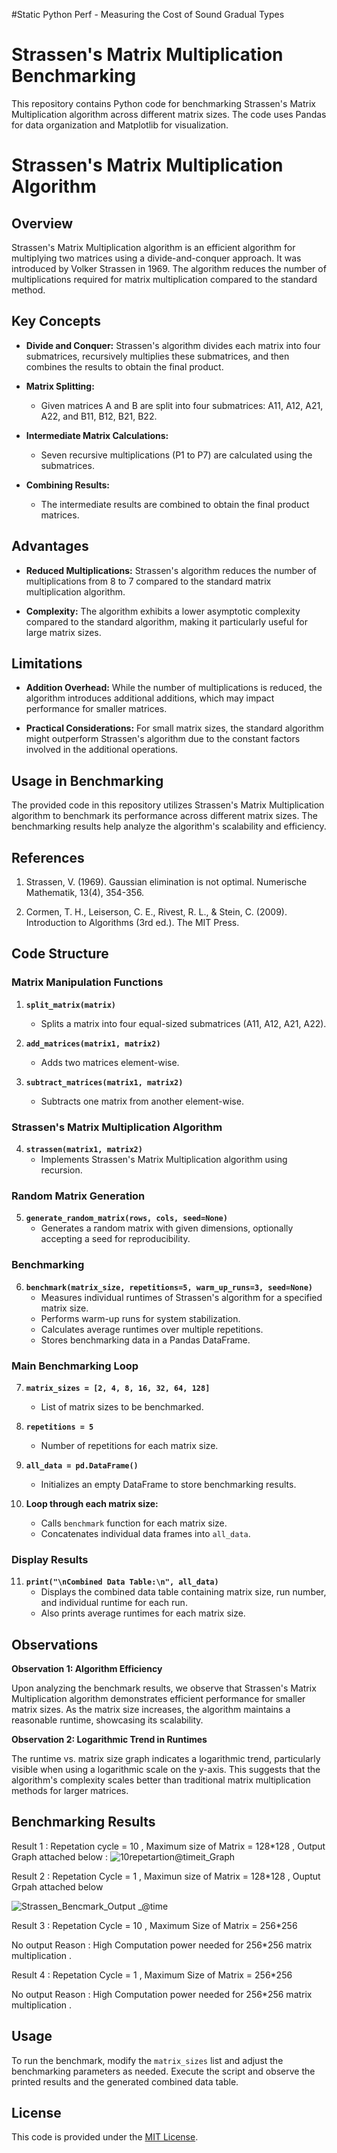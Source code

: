#Static Python Perf - Measuring the Cost of Sound Gradual Types
# Strassen's Matrix Multiplication Benchmarking

This repository contains Python code for benchmarking Strassen's Matrix Multiplication algorithm across different matrix sizes. The code uses Pandas for data organization and Matplotlib for visualization.
# Strassen's Matrix Multiplication Algorithm

## Overview

Strassen's Matrix Multiplication algorithm is an efficient algorithm for multiplying two matrices using a divide-and-conquer approach. It was introduced by Volker Strassen in 1969. The algorithm reduces the number of multiplications required for matrix multiplication compared to the standard method.

## Key Concepts

- **Divide and Conquer:** Strassen's algorithm divides each matrix into four submatrices, recursively multiplies these submatrices, and then combines the results to obtain the final product.

- **Matrix Splitting:**
  - Given matrices A and B are split into four submatrices: A11, A12, A21, A22, and B11, B12, B21, B22.
  
- **Intermediate Matrix Calculations:**
  - Seven recursive multiplications (P1 to P7) are calculated using the submatrices.
  
- **Combining Results:**
  - The intermediate results are combined to obtain the final product matrices.

## Advantages

- **Reduced Multiplications:** Strassen's algorithm reduces the number of multiplications from 8 to 7 compared to the standard matrix multiplication algorithm.

- **Complexity:** The algorithm exhibits a lower asymptotic complexity compared to the standard algorithm, making it particularly useful for large matrix sizes.

## Limitations

- **Addition Overhead:** While the number of multiplications is reduced, the algorithm introduces additional additions, which may impact performance for smaller matrices.

- **Practical Considerations:** For small matrix sizes, the standard algorithm might outperform Strassen's algorithm due to the constant factors involved in the additional operations.

## Usage in Benchmarking

The provided code in this repository utilizes Strassen's Matrix Multiplication algorithm to benchmark its performance across different matrix sizes. The benchmarking results help analyze the algorithm's scalability and efficiency.

## References

1. Strassen, V. (1969). Gaussian elimination is not optimal. Numerische Mathematik, 13(4), 354-356.

2. Cormen, T. H., Leiserson, C. E., Rivest, R. L., & Stein, C. (2009). Introduction to Algorithms (3rd ed.). The MIT Press.

## Code Structure

### Matrix Manipulation Functions

1. **`split_matrix(matrix)`**
   - Splits a matrix into four equal-sized submatrices (A11, A12, A21, A22).

2. **`add_matrices(matrix1, matrix2)`**
   - Adds two matrices element-wise.

3. **`subtract_matrices(matrix1, matrix2)`**
   - Subtracts one matrix from another element-wise.

### Strassen's Matrix Multiplication Algorithm

4. **`strassen(matrix1, matrix2)`**
   - Implements Strassen's Matrix Multiplication algorithm using recursion.

### Random Matrix Generation

5. **`generate_random_matrix(rows, cols, seed=None)`**
   - Generates a random matrix with given dimensions, optionally accepting a seed for reproducibility.

### Benchmarking

6. **`benchmark(matrix_size, repetitions=5, warm_up_runs=3, seed=None)`**
   - Measures individual runtimes of Strassen's algorithm for a specified matrix size.
   - Performs warm-up runs for system stabilization.
   - Calculates average runtimes over multiple repetitions.
   - Stores benchmarking data in a Pandas DataFrame.

### Main Benchmarking Loop

7. **`matrix_sizes = [2, 4, 8, 16, 32, 64, 128]`**
   - List of matrix sizes to be benchmarked.

8. **`repetitions = 5`**
   - Number of repetitions for each matrix size.

9. **`all_data = pd.DataFrame()`**
   - Initializes an empty DataFrame to store benchmarking results.

10. **Loop through each matrix size:**
    - Calls `benchmark` function for each matrix size.
    - Concatenates individual data frames into `all_data`.

### Display Results

11. **`print("\nCombined Data Table:\n", all_data)`**
    - Displays the combined data table containing matrix size, run number, and individual runtime for each run.
    - Also prints average runtimes for each matrix size.

## Observations

**Observation 1: Algorithm Efficiency**

Upon analyzing the benchmark results, we observe that Strassen's Matrix Multiplication algorithm demonstrates efficient performance for smaller matrix sizes. As the matrix size increases, the algorithm maintains a reasonable runtime, showcasing its scalability.

**Observation 2: Logarithmic Trend in Runtimes**

The runtime vs. matrix size graph indicates a logarithmic trend, particularly visible when using a logarithmic scale on the y-axis. This suggests that the algorithm's complexity scales better than traditional matrix multiplication methods for larger matrices.

## Benchmarking Results

Result 1 : Repetation cycle = 10 , Maximum size of Matrix = 128*128 , Output Graph attached below : 
![10repetartion@timeit_Graph](https://github.com/Rohanberiwal/Static-Python-Perf/assets/119040957/be2cc091-c877-4efd-b6f0-5fb37fe33c7b)


Result 2 : Repetation Cycle = 1  , Maximun size of Matrix = 128*128 , Ouptut Grpah attached below 

![Strassen_Bencmark_Output _@time](https://github.com/Rohanberiwal/Static-Python-Perf/assets/119040957/1b0f4428-c690-4827-a01a-8eb4e86b44af)

Result 3 :  Repetation Cycle = 10 , Maximum Size of Matrix  = 256*256 

No output 
Reason : High Computation power needed for 256*256 matrix multiplication .


Result 4 :  Repetation Cycle = 1 , Maximum Size of Matrix  = 256*256 

No output 
Reason : High Computation power needed for 256*256 matrix multiplication .

## Usage

To run the benchmark, modify the `matrix_sizes` list and adjust the benchmarking parameters as needed. Execute the script and observe the printed results and the generated combined data table.

## License

This code is provided under the [MIT License](LICENSE).
